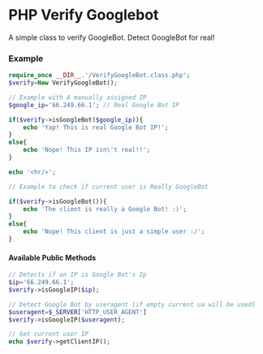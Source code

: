 # PHP Verify Googlebot
A simple class to verify GoogleBot. Detect GoogleBot for real!
### Example

```php
require_once __DIR__.'/VerifyGoogleBot.class.php';
$verify=New VerifyGoogleBot();

// Example with A manually assigned IP
$google_ip='66.249.66.1'; // Real Google Bot IP

if($verify->isGoogleBot($google_ip)){
    echo 'Yap! This is real Google Bot IP!';
}
else{
    echo 'Nope! This IP isn\'t real!!';
}

echo '<hr/>';

// Example to check if current user is Really GoogleBot

if($verify->isGoogleBot()){
    echo 'The client is really a Google Bot! :)';
}
else{
    echo 'Nope! This client is just a simple user :/';
}
```

#### Available Public Methods

```php
// Detects if an IP is Google Bot's Ip
$ip='66.249.66.1';
$verify->isGoogleIP($ip);

// Detect Google Bot by useragent (if empty current ua will be used)
$useragent=$_SERVER['HTTP_USER_AGENT']
$verify->isGoogleIP($useragent);

// Get current user IP
echo $verify->getClientIP();

```
